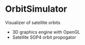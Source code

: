 # OrbitSimulator
Visualizer of satellite orbits  

- 3D graphics engine with OpenGL
- Satellite SGP4 orbit propogator 

